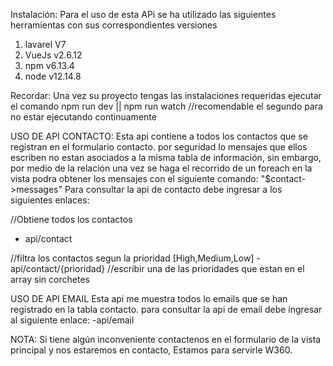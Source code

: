 Instalación:
Para el uso de esta APi se ha utilizado las siguientes herramientas con sus correspondientes versiones

1. lavarel V7
2. VueJs v2.6.12
3. npm v6.13.4
4. node v12.14.8

Recordar: Una vez su proyecto tengas las instalaciones requeridas ejecutar el comando
 npm run dev || npm run watch //recomendable el segundo para no estar ejecutando continuamente  

USO DE API CONTACTO:
Esta api contiene a todos los contactos que se registran en el formulario contacto.
por seguridad lo mensajes que ellos escriben no estan asociados a la misma tabla de información,
sin embargo, por medio de la relación una vez se haga el recorrido de un foreach en la vista
podra obtener los mensajes con el siguiente comando:
"$contact->messages"
Para consultar la api de contacto debe ingresar a los siguientes enlaces:

//Obtiene todos los contactos
- api/contact

//filtra los contactos segun la prioridad [High,Medium,Low] 
-api/contact/{prioridad} //escribir una de las prioridades que estan en el array sin corchetes


USO DE API EMAIL
Esta api me muestra todos lo emails que se han registrado en la tabla contacto.
para consultar la api de email debe ingresar al siguiente enlace:
-api/email

NOTA: Si tiene algún inconveniente contactenos en el formulario de la vista principal y nos estaremos en contacto,
Estamos para servirle W360.
